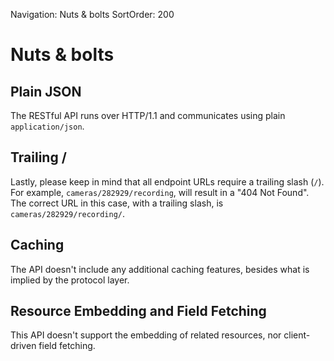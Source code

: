 Navigation: Nuts & bolts
SortOrder: 200

# Nuts & bolts

## Plain JSON

The RESTful API runs over HTTP/1.1 and communicates using plain `application/json`.

## Trailing /

Lastly, please keep in mind that all endpoint URLs require a trailing slash (`/`). For example,
`cameras/282929/recording`, will result in a "404 Not Found". The correct URL in this case, with a trailing slash, is
`cameras/282929/recording/`.

## Caching

The API doesn't include any additional caching features, besides what is implied by the protocol layer.

## Resource Embedding and Field Fetching

This API doesn't support the embedding of related resources, nor client-driven field fetching.
